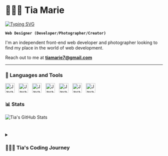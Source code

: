 # 🧚🏻‍♀️ Tia Marie

<a href="https://git.io/typing-svg"><img src="https://readme-typing-svg.demolab.com?font=Fira+Code&size=24&duration=4000&pause=1000&color=FE75B4&width=435&lines=Welcome!;Front+end+developer;Always+learning+new+things" alt="Typing SVG" /></a>

**`Web Designer (Developer/Photographer/Creator)`**

I'm an independent front-end web developer and photographer looking to find my place in the world of web development.

Reach out to me at <b>tiamarie7@gmail.com</b>

---

### 🧰 Languages and Tools

<img align="left" alt="Java" width="30px" style="padding-right:10px;" src="https://cdn.jsdelivr.net/gh/devicons/devicon/icons/git/git-original.svg"/>

<img align="left" alt="Java" width="30px" style="padding-right:10px;" src="https://cdn.jsdelivr.net/gh/devicons/devicon/icons/html5/html5-plain.svg"/>

<img align="left" alt="Java" width="30px" style="padding-right:10px;" src="https://cdn.jsdelivr.net/gh/devicons/devicon/icons/css3/css3-plain.svg"/>

<img align="left" alt="Java" width="30px" style="padding-right:10px;" src="https://cdn.jsdelivr.net/gh/devicons/devicon/icons/javascript/javascript-plain.svg"/>

<img align="left" alt="Java" width="30px" style="padding-right:10px;" src="https://cdn.jsdelivr.net/gh/devicons/devicon/icons/react/react-original.svg"/>

<img align="left" alt="Java" width="30px" style="padding-right:10px;" src="https://cdn.jsdelivr.net/gh/devicons/devicon/icons/nodejs/nodejs-original.svg"/>

<img align="left" alt="Java" width="30px" style="padding-right:10px;" src="https://cdn.jsdelivr.net/gh/devicons/devicon/icons/github/github-original.svg"/>

<br>

#

### 📊 Stats
![Tia's GitHub Stats](https://github-readme-stats.vercel.app/api?username=tiamarie7&show_icons=true&theme=panda)

#

<details>
<summary><h3> 👩🏻‍💻 Tia's Coding Journey</h3></summary>
My coding journey started when I was a teenager, back when MySpace was at the top of the social media hierarchy. Wanting my page to stand out above my friend's (<i>and so I could get into everyone's top 8</i>), I started to teach myself basic HTML/CSS. Within months I was being asked to code everyone's pages and match them to their individual and unique tastes. That was my first introduction to coding and I fell in love.
<br>
Over the years I dabbled in coding very casually and only did it for recreation while I worked multiple retail jobs. It was still one of my favorite things to do in my off time.
<br>
Starting in late 2021 I began to study coding more seriously, in an effort to achieve my ultimate dream goal of being able to work from home. Since then I've joined Promineo Tech's Front-End classes and through them I've been able to refine my coding skills and develop my own style with everything I've learned. I'm more confident about my work than I have ever been before. Even though I'm still finding my place, I wake up every day excited to learn something new in the vast and rapidly growing world of web development!
